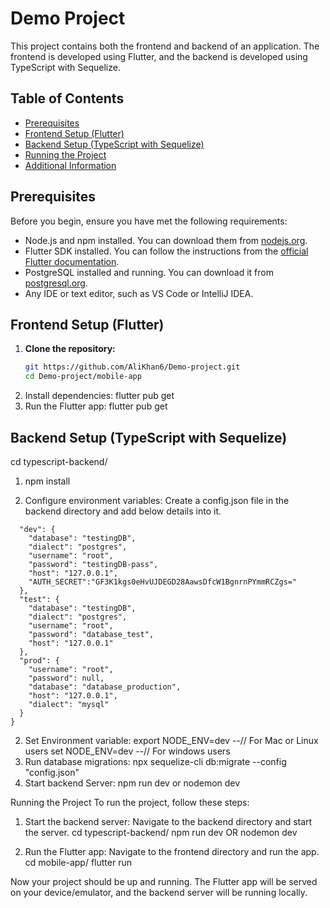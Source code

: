# Demo Project

This project contains both the frontend and backend of an application. The frontend is developed using Flutter, and the backend is developed using TypeScript with Sequelize.

## Table of Contents

- [Prerequisites](#prerequisites)
- [Frontend Setup (Flutter)](#frontend-setup-flutter)
- [Backend Setup (TypeScript with Sequelize)](#backend-setup-typescript-with-sequelize)
- [Running the Project](#running-the-project)
- [Additional Information](#additional-information)

## Prerequisites

Before you begin, ensure you have met the following requirements:

- Node.js and npm installed. You can download them from [nodejs.org](https://nodejs.org/).
- Flutter SDK installed. You can follow the instructions from the [official Flutter documentation](https://flutter.dev/docs/get-started/install).
- PostgreSQL installed and running. You can download it from [postgresql.org](https://www.postgresql.org/).
- Any IDE or text editor, such as VS Code or IntelliJ IDEA.

## Frontend Setup (Flutter)

1. **Clone the repository:**
   ```sh
   git https://github.com/AliKhan6/Demo-project.git
   cd Demo-project/mobile-app

2. Install dependencies:
   flutter pub get
3. Run the Flutter app:
   flutter pub get
   
## Backend Setup (TypeScript with Sequelize)
   cd typescript-backend/
1. npm install

2. Configure environment variables:
Create a config.json file in the backend directory and add below details into it.
```{
  "dev": {
    "database": "testingDB",
    "dialect": "postgres",
    "username": "root",
    "password": "testingDB-pass",
    "host": "127.0.0.1",
    "AUTH_SECRET":"GF3K1kgs0eHvUJDEGD28AawsDfcW1BgnrnPYmmRCZgs="
  },
  "test": {
    "database": "testingDB",
    "dialect": "postgres",
    "username": "root",
    "password": "database_test",
    "host": "127.0.0.1"
  },
  "prod": {
    "username": "root",
    "password": null,
    "database": "database_production",
    "host": "127.0.0.1",
    "dialect": "mysql"
  }
}
```
2. Set Environment variable:
   export NODE_ENV=dev --// For Mac or Linux users
   set NODE_ENV=dev --// For windows users
3. Run database migrations:
   npx sequelize-cli db:migrate --config "config.json"
4. Start backend Server:
   npm run dev or nodemon dev


Running the Project
To run the project, follow these steps:

1. Start the backend server:
Navigate to the backend directory and start the server.
cd typescript-backend/
npm run dev OR nodemon dev

2. Run the Flutter app:
Navigate to the frontend directory and run the app.
cd mobile-app/
flutter run

Now your project should be up and running. The Flutter app will be served on your device/emulator, and the backend server will be running locally.







   

